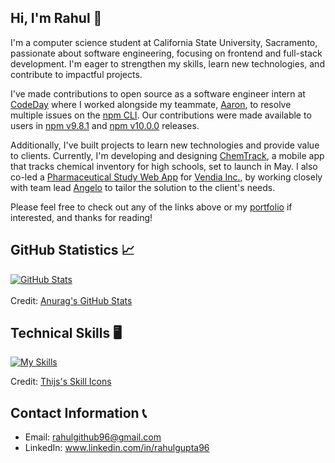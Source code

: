 ## Hi, I'm Rahul 👋

I'm a computer science student at California State University, Sacramento, passionate about software engineering, focusing on frontend and full-stack development. I'm eager to strengthen my skills, learn new technologies, and contribute to impactful projects.

I've made contributions to open source as a software engineer intern at [CodeDay](https://www.codeday.org/) where I worked alongside my teammate, [Aaron](https://github.com/AaronHamilton965), to resolve multiple issues on the [npm CLI](https://github.com/npm/cli/). Our contributions were made available to users in [npm v9.8.1](https://github.com/npm/cli/releases/tag/v9.8.1) and [npm v10.0.0](https://github.com/npm/cli/releases/tag/v10.0.0) releases.

Additionally, I've built projects to learn new technologies and provide value to clients. Currently, I'm developing and designing [ChemTrack](https://github.com/ekjyotshinh/ChemTrack), a mobile app that tracks chemical inventory for high schools, set to launch in May. I also co-led a [Pharmaceutical Study Web App](https://github.com/Angkaram/Pharmaceutical-Study-Web-App-Project) for [Vendia Inc.](https://www.vendia.com/), by working closely with team lead [Angelo](https://github.com/Angkaram) to tailor the solution to the client's needs.

Please feel free to check out any of the links above or my [portfolio](https://rahulio.dev/) if interested, and thanks for reading!

## GitHub Statistics 📈
<a href="">
  <picture>
    <source media="(prefers-color-scheme: dark)" srcset="https://github-readme-stats-plum-alpha-59.vercel.app/api?username=rahulio96&line_height=25&hide=css&rank_icon=github&show_icons=true&theme=github_dark">
    <source media="(prefers-color-scheme: light)" srcset="https://github-readme-stats-plum-alpha-59.vercel.app/api?username=rahulio96&line_height=25&hide=css&rank_icon=github&show_icons=true&theme=github_light">
    <img align="center" src="https://github-readme-stats-plum-alpha-59.vercel.app/api?username=rahulio96&line_height=25&hide=css&rank_icon=github&show_icons=true&theme=transparent" alt="GitHub Stats">
  </picture>
</a>
<br><br>
<div>Credit: <a href="https://github.com/anuraghazra/github-readme-stats" >Anurag's GitHub Stats</a></div>
<!--<a href="" > <img style="height: 200px;" align="center" src="https://github-readme-stats-plum-alpha-59.vercel.app/api/top-langs/?username=rahulio96&theme=github_dark&line_height=40&hide=css"/> </a>-->

## Technical Skills 🖥
[![My Skills](https://skillicons.dev/icons?i=react,js,ts,html,css,tailwind,flutter,python,java,figma,git,postgres&perline=6)]()
<div>Credit: <a href="https://github.com/tandpfun/skill-icons" >Thijs's Skill Icons</a></div>

## Contact Information 📞
* Email: rahulgithub96@gmail.com
* LinkedIn: www.linkedin.com/in/rahulgupta96

<!--
**rahulio96/rahulio96** is a ✨ _special_ ✨ repository because its `README.md` (this file) appears on your GitHub profile.

Here are some ideas to get you started:

- 🔭 I’m currently working on ...
- 🌱 I’m currently learning ...
- 👯 I’m looking to collaborate on ...
- 🤔 I’m looking for help with ...
- 💬 Ask me about ...
- 📫 How to reach me: ...
- 😄 Pronouns: ...
- ⚡ Fun fact: ...
-->
